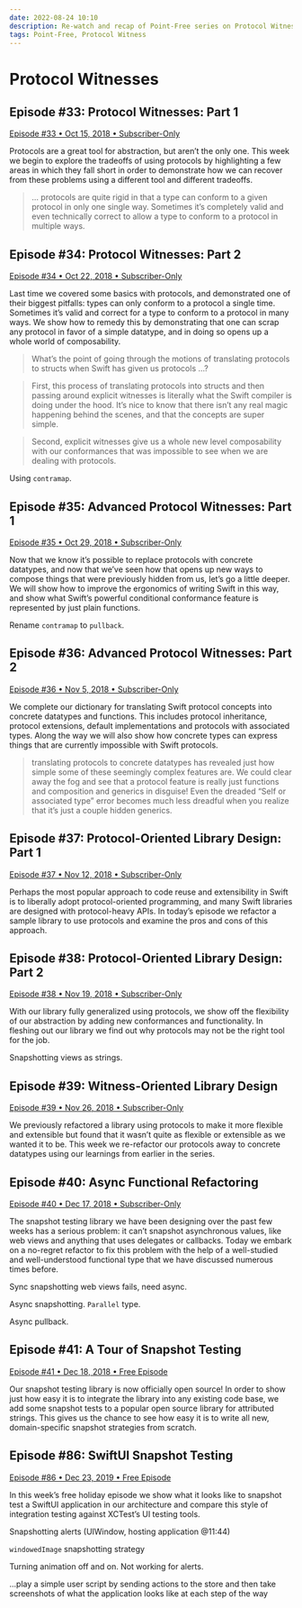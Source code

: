 ```yaml
---
date: 2022-08-24 10:10
description: Re-watch and recap of Point-Free series on Protocol Witnesses
tags: Point-Free, Protocol Witness
---
```

# Protocol Witnesses

## Episode #33: Protocol Witnesses: Part 1

[Episode #33 • Oct 15, 2018 • Subscriber-Only](https://www.pointfree.co/episodes/ep33-protocol-witnesses-part-1)

Protocols are a great tool for abstraction, but aren’t the only one. This week we begin to explore the tradeoffs of using protocols by highlighting a few areas in which they fall short in order to demonstrate how we can recover from these problems using a different tool and different tradeoffs.

> ... protocols are quite rigid in that a type can conform to a given protocol in only one single way. Sometimes it’s completely valid and even technically correct to allow a type to conform to a protocol in multiple ways.

## Episode #34: Protocol Witnesses: Part 2

[Episode #34 • Oct 22, 2018 • Subscriber-Only](https://www.pointfree.co/episodes/ep34-protocol-witnesses-part-2)

Last time we covered some basics with protocols, and demonstrated one of their biggest pitfalls: types can only conform to a protocol a single time. Sometimes it’s valid and correct for a type to conform to a protocol in many ways. We show how to remedy this by demonstrating that one can scrap any protocol in favor of a simple datatype, and in doing so opens up a whole world of composability.

> What’s the point of going through the motions of translating protocols to structs when Swift has given us protocols ...?

> First, this process of translating protocols into structs and then passing around explicit witnesses is literally what the Swift compiler is doing under the hood. It’s nice to know that there isn’t any real magic happening behind the scenes, and that the concepts are super simple.

> Second, explicit witnesses give us a whole new level composability with our conformances that was impossible to see when we are dealing with protocols.

Using `contramap`.

## Episode #35: Advanced Protocol Witnesses: Part 1

[Episode #35 • Oct 29, 2018 • Subscriber-Only](https://www.pointfree.co/episodes/ep35-advanced-protocol-witnesses-part-1)

Now that we know it’s possible to replace protocols with concrete datatypes, and now that we’ve seen how that opens up new ways to compose things that were previously hidden from us, let’s go a little deeper. We will show how to improve the ergonomics of writing Swift in this way, and show what Swift’s powerful conditional conformance feature is represented by just plain functions.

Rename `contramap` to `pullback`.

## Episode #36: Advanced Protocol Witnesses: Part 2

[Episode #36 • Nov 5, 2018 • Subscriber-Only](https://www.pointfree.co/episodes/ep36-advanced-protocol-witnesses-part-2)

We complete our dictionary for translating Swift protocol concepts into concrete datatypes and functions. This includes protocol inheritance, protocol extensions, default implementations and protocols with associated types. Along the way we will also show how concrete types can express things that are currently impossible with Swift protocols.

> translating protocols to concrete datatypes has revealed just how simple some of these seemingly complex features are. We could clear away the fog and see that a protocol feature is really just functions and composition and generics in disguise! Even the dreaded “Self or associated type” error becomes much less dreadful when you realize that it’s just a couple hidden generics.

## Episode #37: Protocol-Oriented Library Design: Part 1

[Episode #37 • Nov 12, 2018 • Subscriber-Only](https://www.pointfree.co/episodes/ep37-protocol-oriented-library-design-part-1)

Perhaps the most popular approach to code reuse and extensibility in Swift is to liberally adopt protocol-oriented programming, and many Swift libraries are designed with protocol-heavy APIs. In today’s episode we refactor a sample library to use protocols and examine the pros and cons of this approach.

## Episode #38: Protocol-Oriented Library Design: Part 2

[Episode #38 • Nov 19, 2018 • Subscriber-Only](https://www.pointfree.co/episodes/ep38-protocol-oriented-library-design-part-2)

With our library fully generalized using protocols, we show off the flexibility of our abstraction by adding new conformances and functionality. In fleshing out our library we find out why protocols may not be the right tool for the job.

Snapshotting views as strings.

## Episode #39: Witness-Oriented Library Design

[Episode #39 • Nov 26, 2018 • Subscriber-Only](https://www.pointfree.co/episodes/ep39-witness-oriented-library-design)

We previously refactored a library using protocols to make it more flexible and extensible but found that it wasn’t quite as flexible or extensible as we wanted it to be. This week we re-refactor our protocols away to concrete datatypes using our learnings from earlier in the series.

## Episode #40: Async Functional Refactoring

[Episode #40 • Dec 17, 2018 • Subscriber-Only](https://www.pointfree.co/episodes/ep40-async-functional-refactoring)

The snapshot testing library we have been designing over the past few weeks has a serious problem: it can’t snapshot asynchronous values, like web views and anything that uses delegates or callbacks. Today we embark on a no-regret refactor to fix this problem with the help of a well-studied and well-understood functional type that we have discussed numerous times before.

Sync snapshotting web views fails, need async.

Async snapshotting. `Parallel` type.

Async pullback.

## Episode #41: A Tour of Snapshot Testing

[Episode #41 • Dec 18, 2018 • Free Episode](https://www.pointfree.co/episodes/ep41-a-tour-of-snapshot-testing)

Our snapshot testing library is now officially open source! In order to show just how easy it is to integrate the library into any existing code base, we add some snapshot tests to a popular open source library for attributed strings. This gives us the chance to see how easy it is to write all new, domain-specific snapshot strategies from scratch.

## Episode #86: SwiftUI Snapshot Testing

[Episode #86 • Dec 23, 2019 • Free Episode](https://www.pointfree.co/episodes/ep86-swiftui-snapshot-testing)

In this week’s free holiday episode we show what it looks like to snapshot test a SwiftUI application in our architecture and compare this style of integration testing against XCTest’s UI testing tools.

Snapshotting alerts (UIWindow, hosting application @11:44)

`windowedImage` snapshotting strategy

Turning animation off and on. Not working for alerts.

...play a simple user script by sending actions to the store and then take screenshots of what the application looks like at each step of the way
